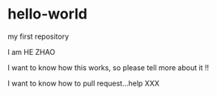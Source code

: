 # hello-world
my first repository

I am HE ZHAO
 
 I want to know how this works, so please tell more about it !!
 
 I want to know how to pull request...help XXX
